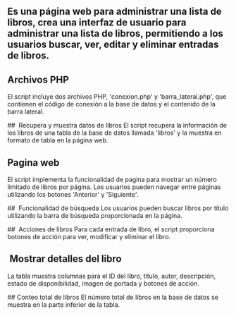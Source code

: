 ## Es una página web para administrar una lista de libros, crea una interfaz de usuario para administrar una lista de libros, permitiendo a los usuarios buscar, ver, editar y eliminar entradas de libros.
 
##  Archivos PHP
El script incluye dos archivos PHP, 'conexion.php' y 'barra_lateral.php', que contienen el código de conexión a la base de datos y el contenido de la barra lateral.

##  Recupera y muestra datos de libros
El script recupera la información de los libros de una tabla de la base de datos llamada 'libros' y la muestra en formato de tabla en la página web.

##  Pagina web
El script implementa la funcionalidad de pagina para mostrar un número limitado de libros por página. Los usuarios pueden navegar entre páginas utilizando los botones 'Anterior' y 'Siguiente'.

##     Funcionalidad de búsqueda
Los usuarios pueden buscar libros por título utilizando la barra de búsqueda proporcionada en la página.

##     Acciones de libros
Para cada entrada de libro, el script proporciona botones de acción para ver, modificar y eliminar el libro.

##   Mostrar detalles del libro
La tabla muestra columnas para el ID del libro, título, autor, descripción, estado de disponibilidad, imagen de portada y botones de acción.

## Conteo total de libros
El número total de libros en la base de datos se muestra en la parte inferior de la tabla.
